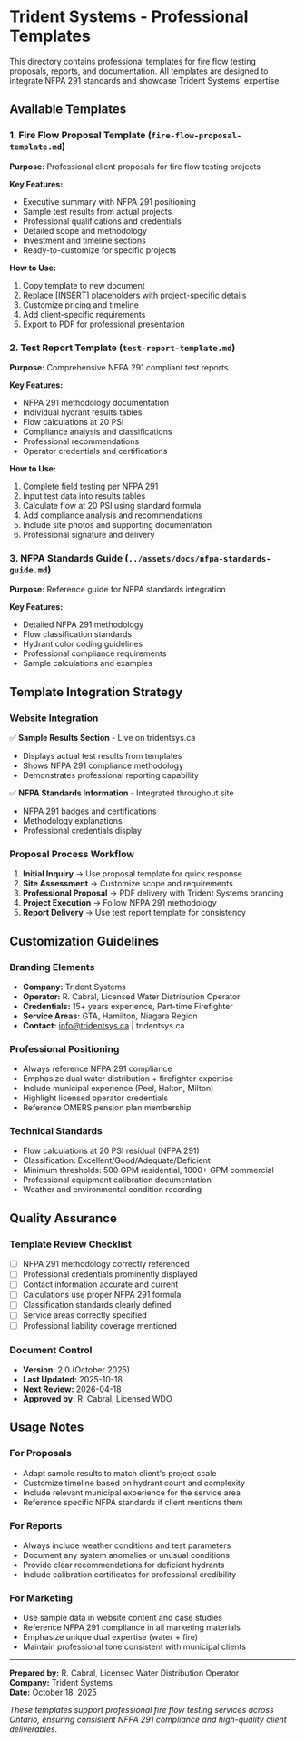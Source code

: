 # Trident Systems - Professional Templates

This directory contains professional templates for fire flow testing proposals, reports, and documentation. All templates are designed to integrate NFPA 291 standards and showcase Trident Systems' expertise.

## Available Templates

### 1. Fire Flow Proposal Template (`fire-flow-proposal-template.md`)
**Purpose:** Professional client proposals for fire flow testing projects

**Key Features:**
- Executive summary with NFPA 291 positioning
- Sample test results from actual projects
- Professional qualifications and credentials
- Detailed scope and methodology
- Investment and timeline sections
- Ready-to-customize for specific projects

**How to Use:**
1. Copy template to new document
2. Replace [INSERT] placeholders with project-specific details
3. Customize pricing and timeline
4. Add client-specific requirements
5. Export to PDF for professional presentation

### 2. Test Report Template (`test-report-template.md`)
**Purpose:** Comprehensive NFPA 291 compliant test reports

**Key Features:**
- NFPA 291 methodology documentation
- Individual hydrant results tables
- Flow calculations at 20 PSI
- Compliance analysis and classifications
- Professional recommendations
- Operator credentials and certifications

**How to Use:**
1. Complete field testing per NFPA 291
2. Input test data into results tables
3. Calculate flow at 20 PSI using standard formula
4. Add compliance analysis and recommendations
5. Include site photos and supporting documentation
6. Professional signature and delivery

### 3. NFPA Standards Guide (`../assets/docs/nfpa-standards-guide.md`)
**Purpose:** Reference guide for NFPA standards integration

**Key Features:**
- Detailed NFPA 291 methodology
- Flow classification standards
- Hydrant color coding guidelines
- Professional compliance requirements
- Sample calculations and examples

## Template Integration Strategy

### Website Integration
✅ **Sample Results Section** - Live on tridentsys.ca
- Displays actual test results from templates
- Shows NFPA 291 compliance methodology
- Demonstrates professional reporting capability

✅ **NFPA Standards Information** - Integrated throughout site
- NFPA 291 badges and certifications
- Methodology explanations
- Professional credentials display

### Proposal Process Workflow
1. **Initial Inquiry** → Use proposal template for quick response
2. **Site Assessment** → Customize scope and requirements
3. **Professional Proposal** → PDF delivery with Trident Systems branding
4. **Project Execution** → Follow NFPA 291 methodology
5. **Report Delivery** → Use test report template for consistency

## Customization Guidelines

### Branding Elements
- **Company:** Trident Systems
- **Operator:** R. Cabral, Licensed Water Distribution Operator
- **Credentials:** 15+ years experience, Part-time Firefighter
- **Service Areas:** GTA, Hamilton, Niagara Region
- **Contact:** info@tridentsys.ca | tridentsys.ca

### Professional Positioning
- Always reference NFPA 291 compliance
- Emphasize dual water distribution + firefighter expertise
- Include municipal experience (Peel, Halton, Milton)
- Highlight licensed operator credentials
- Reference OMERS pension plan membership

### Technical Standards
- Flow calculations at 20 PSI residual (NFPA 291)
- Classification: Excellent/Good/Adequate/Deficient
- Minimum thresholds: 500 GPM residential, 1000+ GPM commercial
- Professional equipment calibration documentation
- Weather and environmental condition recording

## Quality Assurance

### Template Review Checklist
- [ ] NFPA 291 methodology correctly referenced
- [ ] Professional credentials prominently displayed
- [ ] Contact information accurate and current
- [ ] Calculations use proper NFPA 291 formula
- [ ] Classification standards clearly defined
- [ ] Service areas correctly specified
- [ ] Professional liability coverage mentioned

### Document Control
- **Version:** 2.0 (October 2025)
- **Last Updated:** 2025-10-18
- **Next Review:** 2026-04-18
- **Approved by:** R. Cabral, Licensed WDO

## Usage Notes

### For Proposals
- Adapt sample results to match client's project scale
- Customize timeline based on hydrant count and complexity
- Include relevant municipal experience for the service area
- Reference specific NFPA standards if client mentions them

### For Reports
- Always include weather conditions and test parameters
- Document any system anomalies or unusual conditions
- Provide clear recommendations for deficient hydrants
- Include calibration certificates for professional credibility

### For Marketing
- Use sample data in website content and case studies
- Reference NFPA 291 compliance in all marketing materials
- Emphasize unique dual expertise (water + fire)
- Maintain professional tone consistent with municipal clients

---

**Prepared by:** R. Cabral, Licensed Water Distribution Operator  
**Company:** Trident Systems  
**Date:** October 18, 2025  

*These templates support professional fire flow testing services across Ontario, ensuring consistent NFPA 291 compliance and high-quality client deliverables.*
